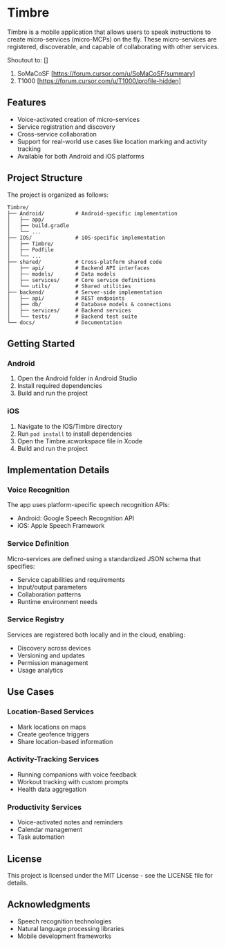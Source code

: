# Timbre

Timbre is a mobile application that allows users to speak instructions to create micro-services (micro-MCPs) on the fly. These micro-services are registered, discoverable, and capable of collaborating with other services.

Shoutout to: []
1. SoMaCoSF [https://forum.cursor.com/u/SoMaCoSF/summary]
2. T1000 [https://forum.cursor.com/u/T1000/profile-hidden]

## Features

- Voice-activated creation of micro-services
- Service registration and discovery
- Cross-service collaboration
- Support for real-world use cases like location marking and activity tracking
- Available for both Android and iOS platforms

## Project Structure

The project is organized as follows:

```
Timbre/
├── Android/          # Android-specific implementation
│   ├── app/
│   ├── build.gradle
│   └── ...
├── IOS/              # iOS-specific implementation
│   ├── Timbre/
│   ├── Podfile
│   └── ...
├── shared/           # Cross-platform shared code
│   ├── api/          # Backend API interfaces
│   ├── models/       # Data models
│   ├── services/     # Core service definitions
│   └── utils/        # Shared utilities
├── backend/          # Server-side implementation
│   ├── api/          # REST endpoints
│   ├── db/           # Database models & connections
│   ├── services/     # Backend services
│   └── tests/        # Backend test suite
└── docs/             # Documentation
```

## Getting Started

### Android

1. Open the Android folder in Android Studio
2. Install required dependencies
3. Build and run the project

### iOS

1. Navigate to the IOS/Timbre directory
2. Run `pod install` to install dependencies
3. Open the Timbre.xcworkspace file in Xcode
4. Build and run the project

## Implementation Details

### Voice Recognition

The app uses platform-specific speech recognition APIs:
- Android: Google Speech Recognition API
- iOS: Apple Speech Framework

### Service Definition

Micro-services are defined using a standardized JSON schema that specifies:
- Service capabilities and requirements
- Input/output parameters
- Collaboration patterns
- Runtime environment needs

### Service Registry

Services are registered both locally and in the cloud, enabling:
- Discovery across devices
- Versioning and updates
- Permission management
- Usage analytics

## Use Cases

### Location-Based Services

- Mark locations on maps
- Create geofence triggers
- Share location-based information

### Activity-Tracking Services

- Running companions with voice feedback
- Workout tracking with custom prompts
- Health data aggregation

### Productivity Services

- Voice-activated notes and reminders
- Calendar management
- Task automation

## License

This project is licensed under the MIT License - see the LICENSE file for details.

## Acknowledgments

- Speech recognition technologies
- Natural language processing libraries
- Mobile development frameworks 
